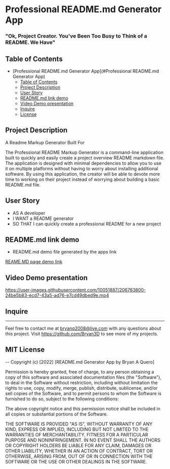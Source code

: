 # Professional README.md Generator App
### "Ok, Project Creator. You've Been Too Busy to Think of a README. We Have"

## Table of Contents

- [Professional README.md Generator App](#Professional README.md Generator App)
  - [Table of Contents](#table-of-contents)
  - [Project Description](#Project-Description)
  - [User Story](#User-Story)
  - [README.md link demo](#README.md-link-demo)
  - [Video Demo presentation](#Video-Demo-presentation)
  - [Inquire](#inquire)
  - [License](#MIT-License)

## Project Description

A Readme Markup Generator Built For

The Professional README Markup Generator is a command-line application built to quickly and easily create a project overview README markdown file. The application is designed with minimal dependencies to allow you to use it on multiple platforms without having to worry about installing additional software. By using this application, the creator will be able to devote more time to working on their project instead of worrying about building a basic README.md file.

## User Story

- AS A developer
- I WANT a README generator
- SO THAT I can quickly create a professional README for a new project


## README.md link demo

- README.md demo file generated by the apps link

[REAME.MD page demo link](https://github.com/Bryan3D/proREADMEgenApp/tree/main/doc#readme)

## Video Demo presentation

https://user-images.githubusercontent.com/10051887/206763800-24be5b83-ecd7-43a5-ad76-e7cd49dbed9e.mp4

## Inquire

---
Feel free to contact me at bryanq2008@live.com with any questions about this project. Visit <https://github.com/Bryan3D> to see more of my projects.


## MIT License
-- 
Copyright (c) [2022] [README.md Generator App by Bryan A Quero]

Permission is hereby granted, free of charge, to any person obtaining a copy
of this software and associated documentation files (the "Software"), to deal
in the Software without restriction, including without limitation the rights
to use, copy, modify, merge, publish, distribute, sublicense, and/or sell
copies of the Software, and to permit persons to whom the Software is
furnished to do so, subject to the following conditions:

The above copyright notice and this permission notice shall be included in all
copies or substantial portions of the Software.

THE SOFTWARE IS PROVIDED "AS IS", WITHOUT WARRANTY OF ANY KIND, EXPRESS OR
IMPLIED, INCLUDING BUT NOT LIMITED TO THE WARRANTIES OF MERCHANTABILITY,
FITNESS FOR A PARTICULAR PURPOSE AND NONINFRINGEMENT. IN NO EVENT SHALL THE
AUTHORS OR COPYRIGHT HOLDERS BE LIABLE FOR ANY CLAIM, DAMAGES OR OTHER
LIABILITY, WHETHER IN AN ACTION OF CONTRACT, TORT OR OTHERWISE, ARISING FROM,
OUT OF OR IN CONNECTION WITH THE SOFTWARE OR THE USE OR OTHER DEALINGS IN THE
SOFTWARE.
